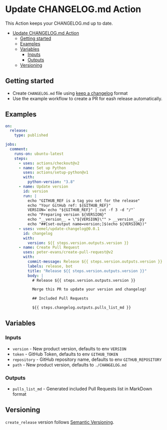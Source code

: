 # Update CHANGELOG.md Action

This Action keeps your CHANGELOG.md up to date.

- [Update CHANGELOG.md Action](#update-changelogmd-action)
  - [Getting started](#getting-started)
  - [Examples](#examples)
  - [Variables](#variables)
    - [Inputs](#inputs)
    - [Outputs](#outputs)
  - [Versioning](#versioning)

## Getting started

- Create `CHANGELOG.md` file using [keep a changelog](https://keepachangelog.com/en/1.0.0/) format
- Use the example workflow to create a PR for eash release automatically.

## Examples

```yaml
on:
  release:
    type: published

jobs:
  comment:
    runs-on: ubuntu-latest
    steps:
      - uses: actions/checkout@v2
      - name: Set up Python
        uses: actions/setup-python@v1
        with:
          python-version: "3.8"
      - name: Update version
        id: version
        run: |
          echo "GITHUB_REF is a tag you set for the release"
          echo "Your GitHub ref: ${GITHUB_REF}"
          VERSION=`echo "${GITHUB_REF}" | cut -f 3 -d "/"`
          echo "Preparing version ${VERSION}"
          echo "__version__ = \"${VERSION}\"" > __version__.py
          echo "##[set-output name=version;]$(echo ${VERSION})"
      - uses: vemel/update-changelog@0.0.1
        id: changelog
        with:
          version: ${{ steps.version.outputs.version }}
      - name: Create Pull Request
        uses: peter-evans/create-pull-request@v2
        with:
          commit-message: Release ${{ steps.version.outputs.version }}
          labels: release, bot
          title: "Release ${{ steps.version.outputs.version }}"
          body: |
            # Release ${{ steps.version.outputs.version }}

            Merge this PR to update your version and changelog!

            ## Included Pull Requests

            ${{ steps.changelog.outputs.pulls_list_md }}
```

## Variables

### Inputs

- `version` - New product version, defaults to env `VERSION`
- `token` - GitHub Token, defaults to env `GITHUB_TOKEN`
- `repository` - GitHub repository name, defaults to env `GITHUB_REPOSITORY`
- `path` - New product version, defaults to `./CHANGELOG.md`

### Outputs

- `pulls_list_md` - Generated included Pull Requests list in MarkDown format

## Versioning

`create_release` version follows [Semantic Versioning](https://semver.org/).
